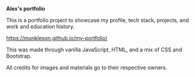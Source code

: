 <strong>Alex's portfolio</strong>

This is a portfolio project to showcase my profile, tech stack, projects, and work and education history.

https://munkleson.github.io/my-portfolio/

This was made through vanilla JavaScript, HTML, and a mix of CSS and Bootstrap.

All credits for images and materials go to their respective owners.
